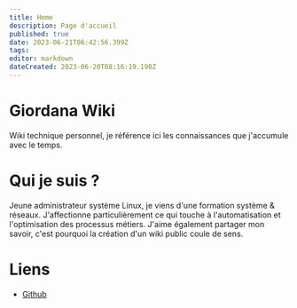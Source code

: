 ```yaml
---
title: Home
description: Page d'accueil
published: true
date: 2023-06-21T06:42:56.399Z
tags: 
editor: markdown
dateCreated: 2023-06-20T08:16:19.198Z
---
```


# Giordana Wiki
Wiki technique personnel, je référence ici les connaissances que j'accumule avec le temps.

# Qui je suis ?
Jeune administrateur système Linux, je viens d'une formation système & réseaux. J'affectionne particulièrement ce qui touche à l'automatisation et l'optimisation des processus métiers. J'aime également partager mon savoir, c'est pourquoi la création d'un wiki public coule de sens.

# Liens
- [Github](https://github.com/danaelg/giordana-wiki)